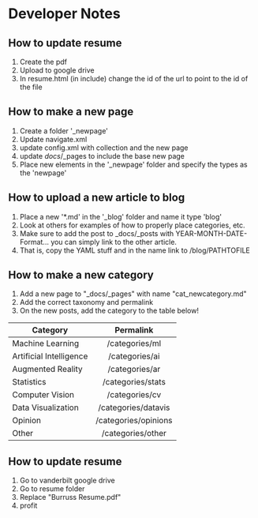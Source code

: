 # Developer Notes
## How to update resume
1. Create the pdf
2. Upload to google drive
3. In resume.html (in include) change the id of the url to point to the id of the file
## How to make a new page
1. Create a folder '_newpage'
2. Update navigate.xml
3. update config.xml with collection and the new page
4. update _docs_/_pages to include the base new page
5. Place new elements in the '_newpage' folder and specify the types as the 'newpage'

## How to upload a new article to blog
1. Place a new '*.md' in the '_blog' folder and name it type 'blog'
2. Look at others for examples of how to properly place categories, etc.
3. Make sure to add the post to _docs/_posts with YEAR-MONTH-DATE-Format... you can simply link to the other article.
4. That is, copy the YAML stuff and in the name link to /blog/PATHTOFILE

## How to make a new category
1. Add a new page to "_docs/_pages" with name "cat_newcategory.md"
2. Add the correct taxonomy and permalink
3. On the new posts, add the category to the table below!

| Category                |       Permalink      |
|-------------------------|:--------------------:|
| Machine Learning        |       /categories/ml |
| Artificial Intelligence |       /categories/ai |
| Augmented Reality       |       /categories/ar |
| Statistics              |    /categories/stats |
| Computer Vision         |       /categories/cv |
| Data Visualization      |  /categories/datavis |
| Opinion                 | /categories/opinions |
| Other                   | /categories/other |

## How to update resume

1. Go to vanderbilt google drive
2. Go to resume folder
3. Replace "Burruss Resume.pdf"
4. profit